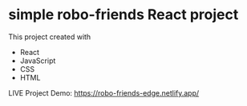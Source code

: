 # simple robo-friends React project
This project created with 

- React 
- JavaScript
- CSS 
- HTML

LIVE Project Demo: https://robo-friends-edge.netlify.app/

